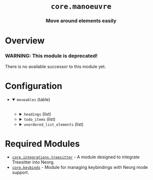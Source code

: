 <div align="center">

# `core.manoeuvre`

### Move around elements easily





</div>

# Overview

### WARNING: This module is deprecated!

There is no available successor to this module yet.

# Configuration

* <details open>
  
  <summary><code>moveables</code> (table)</summary>
  
  <br>
  
  
  * <details>
    
    <summary><code>headings</code> (list)</summary>
    
    <br>
    
    
    * <details>
      
      <summary> (string)</summary>
      
      <br>
      
      ```lua
      "heading%d"
      ```
      
      </details>
    * <details>
      
      <summary> (string)</summary>
      
      <br>
      
      ```lua
      "heading%d"
      ```
      
      </details>
    
    
    </details>
  * <details>
    
    <summary><code>todo_items</code> (list)</summary>
    
    <br>
    
    
    * <details>
      
      <summary> (string)</summary>
      
      <br>
      
      ```lua
      "todo_item%d"
      ```
      
      </details>
    * <details>
      
      <summary> (list)</summary>
      
      <br>
      
      
      * <details>
        
        <summary> (string)</summary>
        
        <br>
        
        ```lua
        "todo_item%d"
        ```
        
        </details>
      * <details>
        
        <summary> (string)</summary>
        
        <br>
        
        ```lua
        "unordered_list%d"
        ```
        
        </details>
      
      
      </details>
    
    
    </details>
  * <details>
    
    <summary><code>unordered_list_elements</code> (list)</summary>
    
    <br>
    
    
    * <details>
      
      <summary> (string)</summary>
      
      <br>
      
      ```lua
      "unordered_list%d"
      ```
      
      </details>
    * <details>
      
      <summary> (list)</summary>
      
      <br>
      
      
      * <details>
        
        <summary> (string)</summary>
        
        <br>
        
        ```lua
        "todo_item%d"
        ```
        
        </details>
      * <details>
        
        <summary> (string)</summary>
        
        <br>
        
        ```lua
        "unordered_list%d"
        ```
        
        </details>
      
      
      </details>
    
    
    </details>
  
  
  </details>


# Required Modules

- [`core.integrations.treesitter`](https://github.com/nvim-neorg/neorg/wiki/Treesitter-Integration) - A module designed to integrate Treesitter into Neorg.
- [`core.keybinds`](https://github.com/nvim-neorg/neorg/wiki/User-Keybinds) - Module for managing keybindings with Neorg mode support.

